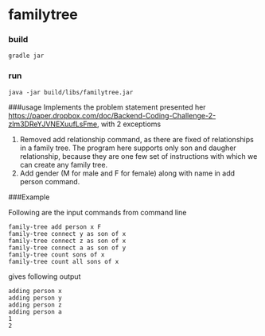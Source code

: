 # familytree

### build
```
gradle jar
```

### run
```
java -jar build/libs/familytree.jar
```

###usage
Implements the problem statement presented her 
https://paper.dropbox.com/doc/Backend-Coding-Challenge-2-zlm3DReYJVNEXuufLsFme, with 2 exceptioms
1. Removed add relationship command, as there are fixed of relationships in a family tree. The program here supports only son and daugher relationship, because they are one few set of instructions with which we can create any family tree.
2. Add gender (M for male and F for female) along with name in add person command.

###Example

Following are the input commands from command line
```
family-tree add person x F
family-tree connect y as son of x
family-tree connect z as son of x
family-tree connect a as son of y
family-tree count sons of x
family-tree count all sons of x
```

gives following output
```
adding person x
adding person y
adding person z
adding person a
1
2
```
